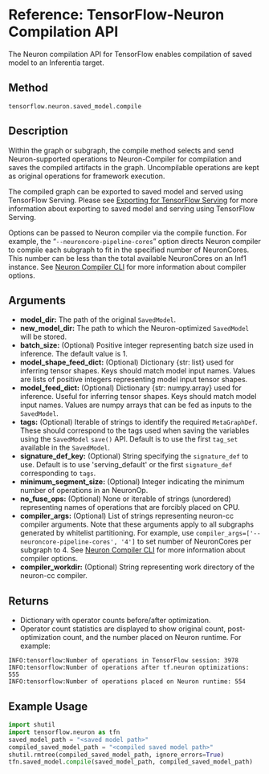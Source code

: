# Reference: TensorFlow-Neuron Compilation API

The Neuron compilation API for TensorFlow enables compilation of saved model to an Inferentia target.

## Method

`tensorflow.neuron.saved_model.compile`

## Description

Within the graph or subgraph, the compile method selects and send Neuron-supported operations to Neuron-Compiler for compilation and saves the compiled artifacts in the graph. Uncompilable operations are kept as original operations for framework execution.

The compiled graph can be exported to saved model and served using TensorFlow Serving. Please see [Exporting for TensorFlow Serving](./tutorial-tensorflow-serving.md) for more information about exporting to saved model and serving using TensorFlow Serving.

Options can be passed to Neuron compiler via the compile function. For example, the “`--neuroncore-pipeline-cores`” option directs Neuron compiler to compile each subgraph to fit in the specified number of NeuronCores. This number can be less than the total available NeuronCores on an Inf1 instance. See [Neuron Compiler CLI](../neuron-cc/command-line-reference.md) for more information about compiler options.

## Arguments

* **model_dir:** The path of the original `SavedModel`.
* **new_model_dir:** The path to which the Neuron-optimized `SavedModel` will be stored.
* **batch_size:** (Optional) Positive integer representing batch size used in inference. The default value is 1.
* **model_shape_feed_dict:** (Optional) Dictionary {str: list} used for inferring tensor shapes. Keys should match model input names. Values are lists of positive integers representing model input tensor shapes.
* **model_feed_dict:** (Optional) Dictionary {str: numpy.array} used for inference. Useful for inferring tensor shapes. Keys should match model input names. Values are numpy arrays that can be fed as inputs to the `SavedModel`.
* **tags:** (Optional) Iterable of strings to identify the required `MetaGraphDef`. These should correspond to the tags used when saving the variables using the `SavedModel` `save()` API. Default is to use the first `tag_set` available in the `SavedModel`.
* **signature_def_key:** (Optional) String specifying the `signature_def` to use. Default is to use 'serving_default' or the first `signature_def` corresponding to `tags`.
* **minimum_segment_size:** (Optional) Integer indicating the minimum number of operations in an NeuronOp.
* **no_fuse_ops:** (Optional) None or iterable of strings (unordered) representing names of operations that are forcibly placed on CPU.
* **compiler_args:** (Optional) List of strings representing neuron-cc compiler arguments. Note that these arguments apply to all subgraphs generated by whitelist partitioning. For example, use `compiler_args=['--neuroncore-pipeline-cores', '4']` to set number of NeuronCores per subgraph to 4. See [Neuron Compiler CLI](../neuron-cc/command-line-reference.md) for more information about compiler options.
* **compiler_workdir:** (Optional) String representing work directory of the neuron-cc compiler.

## Returns

* Dictionary with operator counts before/after optimization.
* Operator count statistics are displayed to show original count, post-optimization count, and the number placed on Neuron runtime. For example:
```
INFO:tensorflow:Number of operations in TensorFlow session: 3978
INFO:tensorflow:Number of operations after tf.neuron optimizations: 555
INFO:tensorflow:Number of operations placed on Neuron runtime: 554
```

## Example Usage

```python
import shutil
import tensorflow.neuron as tfn
saved_model_path = "<saved model path>"
compiled_saved_model_path = "<compiled saved model path>"
shutil.rmtree(compiled_saved_model_path, ignore_errors=True)
tfn.saved_model.compile(saved_model_path, compiled_saved_model_path)
```
